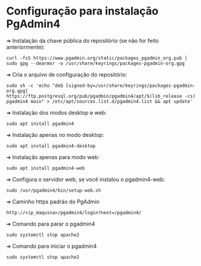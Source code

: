 # Configuração para instalação PgAdmin4

➔ Instalação da chave pública do repositório (se não for feito anteriormente):
```
curl -fsS https://www.pgadmin.org/static/packages_pgadmin_org.pub | sudo gpg --dearmor -o /usr/share/keyrings/packages-pgadmin-org.gpg
```

➔ Cria o arquivo de configuração do repositório:
```
sudo sh -c 'echo "deb [signed-by=/usr/share/keyrings/packages-pgadmin-org.gpg] https://ftp.postgresql.org/pub/pgadmin/pgadmin4/apt/$(lsb_release -cs) pgadmin4 main" > /etc/apt/sources.list.d/pgadmin4.list && apt update'
```

➔ Instalação dos modos desktop e web:
```
sudo apt install pgadmin4
```

➔ Instalação apenas no modo desktop:
```
sudo apt install pgadmin4-desktop
```

➔ Instalação apenas para modo web: 
```
sudo apt install pgadmin4-web 
```

➔ Configura o servidor web, se você instalou o pgadmin4-web:
```
sudo /usr/pgadmin4/bin/setup-web.sh
```

➔ Caminho https padrão do PgAdmin
```
http://<ip_maquina>/pgadmin4/login?next=/pgadmin4/
```

➔ Comando para parar o pgadmin4
```
sudo systemctl stop apache2
```

➔ Comando para iniciar o pgadmin4
```
sudo systemctl stop apache2
```

